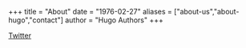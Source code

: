+++
title = "About"
date = "1976-02-27"
aliases = ["about-us","about-hugo","contact"]
author = "Hugo Authors"
+++

[Twitter](https://twitter.com/watarineko)



